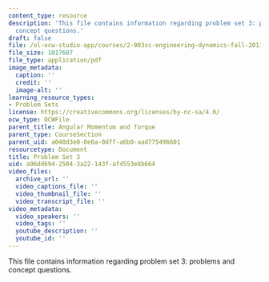 ```yaml
---
content_type: resource
description: 'This file contains information regarding problem set 3: problems and
  concept questions.'
draft: false
file: /ol-ocw-studio-app/courses/2-003sc-engineering-dynamics-fall-2011/a96dd69425043a22143faf4553e8b664_MIT2_003SCF11_pset3.pdf
file_size: 1017607
file_type: application/pdf
image_metadata:
  caption: ''
  credit: ''
  image-alt: ''
learning_resource_types:
- Problem Sets
license: https://creativecommons.org/licenses/by-nc-sa/4.0/
ocw_type: OCWFile
parent_title: Angular Momentum and Torque
parent_type: CourseSection
parent_uid: a040d3e0-0e6a-0dff-a6b0-aad775496601
resourcetype: Document
title: Problem Set 3
uid: a96dd694-2504-3a22-143f-af4553e8b664
video_files:
  archive_url: ''
  video_captions_file: ''
  video_thumbnail_file: ''
  video_transcript_file: ''
video_metadata:
  video_speakers: ''
  video_tags: ''
  youtube_description: ''
  youtube_id: ''
---
```

This file contains information regarding problem set 3: problems and concept questions.